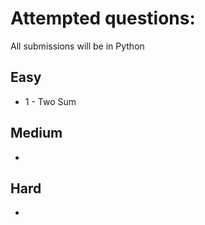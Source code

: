 # Attempted questions:
All submissions will be in Python
## Easy
- 1 - Two Sum

## Medium
-

## Hard
-
